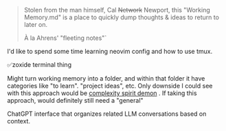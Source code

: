 > Stolen from the man himself, Cal ~~Network~~ Newport, this "Working Memory.md" is a place to quickly dump thoughts & ideas to return to later on. 
> 
> À la Ahrens' "fleeting notes"`


I'd like to spend some time learning neovim config and how to use tmux. 

✅zoxide terminal thing

Might turn working memory into a folder, and within that folder it have categories like "to learn". "project ideas", etc. Only downside I could see with this approach would be [complexity spirit demon](https://grugbrain.dev/) . If taking this approach, would definitely still need a "general"

ChatGPT interface that organizes related LLM conversations based on context.
